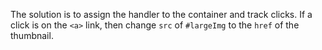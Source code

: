 The solution is to assign the handler to the container and track clicks. If a click is on the `<a>` link, then change `src` of `#largeImg` to the `href` of the thumbnail.
